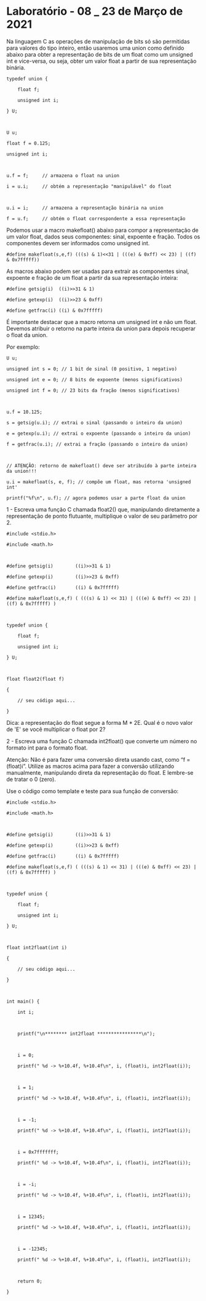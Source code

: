 # Laboratório - 08 _ 23 de Março de 2021
Na linguagem C as operações de manipulação de bits só são permitidas para valores do tipo inteiro, então usaremos uma union como definido abaixo para obter a representação de bits de um float como um unsigned int e vice-versa, ou seja, obter um valor float a partir de sua representação binária.

    typedef union { 

        float f;

        unsigned int i;

    } U;



    U u;

    float f = 0.125;

    unsigned int i;



    u.f = f;     // armazena o float na union

    i = u.i;     // obtém a representação "manipulável" do float



    u.i = i;     // armazena a representação binária na union

    f = u.f;     // obtém o float correspondente a essa representação



Podemos usar a macro makefloat() abaixo para compor a representação de um valor float, dados seus componentes: sinal, expoente e fração. Todos os componentes devem ser informados como unsigned int.

    #define makefloat(s,e,f) (((s) & 1)<<31 | (((e) & 0xff) << 23) | ((f) & 0x7fffff))

As macros abaixo podem ser usadas para extrair as componentes sinal, expoente e fração de um float a partir da sua representação inteira:

    #define getsig(i)  ((i)>>31 & 1)

    #define getexp(i)  ((i)>>23 & 0xff)

    #define getfrac(i) ((i) & 0x7fffff)

É importante destacar que a macro retorna um unsigned int e não um float. Devemos atribuir o retorno na parte inteira da union para depois recuperar o float da union.

Por exemplo:

    U u;

    unsigned int s = 0; // 1 bit de sinal (0 positivo, 1 negativo)

    unsigned int e = 0; // 8 bits de expoente (menos significativos)

    unsigned int f = 0; // 23 bits da fração (menos significativos)



    u.f = 10.125;

    s = getsig(u.i); // extrai o sinal (passando o inteiro da union)

    e = getexp(u.i); // extrai o expoente (passando o inteiro da union)

    f = getfrac(u.i); // extrai a fração (passando o inteiro da union)



    // ATENÇÃO: retorno de makefloat() deve ser atribuído à parte inteira da union!!!

    u.i = makefloat(s, e, f); // compõe um float, mas retorna 'unsigned int'

    printf("%f\n", u.f); // agora podemos usar a parte float da union

1 - Escreva uma função C chamada float2() que, manipulando diretamente a representação de ponto flutuante, multiplique o valor de seu parâmetro por 2.

    #include <stdio.h>

    #include <math.h>



    #define getsig(i)        ((i)>>31 & 1)

    #define getexp(i)        ((i)>>23 & 0xff)

    #define getfrac(i)       ((i) & 0x7fffff)

    #define makefloat(s,e,f) ( (((s) & 1) << 31) | (((e) & 0xff) << 23) | ((f) & 0x7fffff) )



    typedef union {

        float f;

        unsigned int i;

    } U;



    float float2(float f)

    {

        // seu código aqui...

    }

Dica: a representação do float segue a forma M * 2E. Qual é o novo valor de 'E' se você multiplicar o float por 2?

2 - Escreva uma função C chamada int2float() que converte um número no formato int para o formato float.

Atenção: Não é para fazer uma conversão direta usando cast, como “f = (float)i”. Utilize as macros acima para fazer a conversão utilizando manualmente, manipulando direta da representação do float. E lembre-se de tratar o 0 (zero).

Use o código como template e teste para sua função de conversão:

    #include <stdio.h>

    #include <math.h>



    #define getsig(i)        ((i)>>31 & 1)

    #define getexp(i)        ((i)>>23 & 0xff)

    #define getfrac(i)       ((i) & 0x7fffff)

    #define makefloat(s,e,f) ( (((s) & 1) << 31) | (((e) & 0xff) << 23) | ((f) & 0x7fffff) )



    typedef union {

        float f;

        unsigned int i;

    } U;



    float int2float(int i)

    {

        // seu código aqui...

    }



    int main() {

        int i;



        printf("\n******** int2float ****************\n");



        i = 0;

        printf(" %d -> %+10.4f, %+10.4f\n", i, (float)i, int2float(i));



        i = 1;

        printf(" %d -> %+10.4f, %+10.4f\n", i, (float)i, int2float(i));



        i = -1;

        printf(" %d -> %+10.4f, %+10.4f\n", i, (float)i, int2float(i));



        i = 0x7fffffff;

        printf(" %d -> %+10.4f, %+10.4f\n", i, (float)i, int2float(i));



        i = -i;

        printf(" %d -> %+10.4f, %+10.4f\n", i, (float)i, int2float(i));



        i = 12345;

        printf(" %d -> %+10.4f, %+10.4f\n", i, (float)i, int2float(i));



        i = -12345;

        printf(" %d -> %+10.4f, %+10.4f\n", i, (float)i, int2float(i));



        return 0;

    }